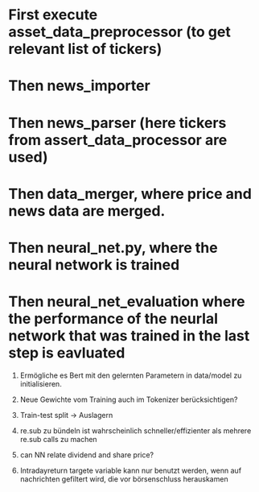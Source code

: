 # First execute asset_data_preprocessor (to get relevant list of tickers)
# Then news_importer
# Then news_parser (here tickers from assert_data_processor are used)
# Then data_merger, where price and news data are merged.
# Then neural_net.py, where the neural network is trained
# Then neural_net_evaluation where the performance of the neurlal network that was trained in the last step is eavluated




1. Ermögliche es Bert mit den gelernten Parametern in data/model zu initialisieren.

2. Neue Gewichte vom Training auch im Tokenizer berücksichtigen?

3. Train-test split -> Auslagern

4. re.sub zu bündeln ist wahrscheinlich schneller/effizienter als mehrere re.sub calls zu machen

5. can NN relate dividend and share price?

6. Intradayreturn targete variable kann nur benutzt werden, wenn auf nachrichten gefiltert wird, die vor börsenschluss herauskamen